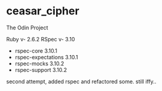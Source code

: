 # ceasar_cipher
The Odin Project

Ruby v- 2.6.2
RSpec v- 3.10
  - rspec-core 3.10.1
  - rspec-expectations 3.10.1
  - rspec-mocks 3.10.2
  - rspec-support 3.10.2



second attempt, added rspec and refactored some. still iffy..

